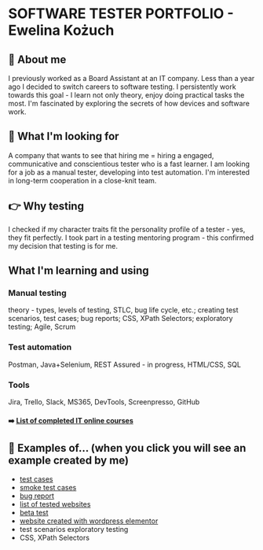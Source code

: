 # SOFTWARE TESTER PORTFOLIO - Ewelina Kożuch

## :wave: About me
I previously worked as a Board Assistant at an IT company. Less than a year ago I decided to switch careers to software testing. I persistently work towards this goal - I learn not only theory, enjoy doing practical tasks the most. 
I'm fascinated by exploring the secrets of how devices and software work.

## :eyes: What I'm looking for
A company that wants to see that hiring me = hiring a engaged, communicative and conscientious tester who is a fast learner. I am looking for a job as a manual tester, developing into test automation. I'm interested in long-term cooperation in a close-knit team.

## :point_right: Why testing
I checked if my character traits fit the personality profile of a tester - yes, they fit perfectly. I took part in a testing mentoring program - this confirmed my decision that testing is for me.

## What I'm learning and using
### Manual testing
theory - types, levels of testing, STLC, bug life cycle, etc.; creating test scenarios, test cases; bug reports; CSS, XPath Selectors; exploratory testing; Agile, Scrum
### Test automation
Postman, Java+Selenium, REST Assured - in progress, HTML/CSS, SQL
### Tools
Jira, Trello, Slack, MS365, DevTools, Screenpresso, GitHub



#### :arrow_right: [List of completed IT online courses](https://drive.google.com/file/d/1sSDEMHNsorsTH4lK68LlD9tbCg86rg1b/view?usp=drive_link)

## :construction_worker: Examples of... (when you click you will see an example created by me) 
- [test cases](https://drive.google.com/file/d/1FFA4XCxrZj8kqgSVvB_81rQMmYkuX3SB/view?usp=drive_link)
- [smoke test cases](https://drive.google.com/file/d/184GzGc_fESOO_5zzhIjossHrR7bLK-uS/view?usp=drive_link)
- [bug report](https://drive.google.com/file/d/1MuC8gmj8rINtLjUdxyIr1ZDHZTFfd5GN/view?usp=drive_link)
- [list of tested websites](https://drive.google.com/file/d/1MuC8gmj8rINtLjUdxyIr1ZDHZTFfd5GN/view?usp=sharing)
- [beta test](https://drive.google.com/file/d/112-t17i1c-ZsjhAwlr1rWxmwBnVZ30Um/view?usp=drive_link)
- [website created with wordpress elementor](https://slowoposlowie.pl/) 
- test scenarios exploratory testing
- CSS, XPath Selectors
